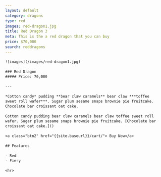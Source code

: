 ```yaml
---
layout: default
category: dragons
type: red
images: red-dragon1.jpg
title: Red Dragon 3
meta: This is the a red dragon that you can buy
price: $70,000
search: reddragons
---
```


<main role="main">

	![images](/images/red-dragon1.jpg)

	### Red Dragon
	##### Price: 70,000

	---

	*Cotton candy* pudding **bear claw caramels** bear claw ***toffee sweet roll wafer***. Sugar plum sesame snaps brownie pie fruitcake. Chocolate bar croissant oat cake.

	Cotton candy pudding bear claw caramels bear claw toffee sweet roll wafer. Sugar plum sesame snaps brownie pie fruitcake. [Chocolate bar croissant oat cake.]()

	<a class="btn2" href="{{site.baseurl}}/cart/"> Buy Now</a>

	## Features

	- Red
	- Fiery

	<hr>

</main>
